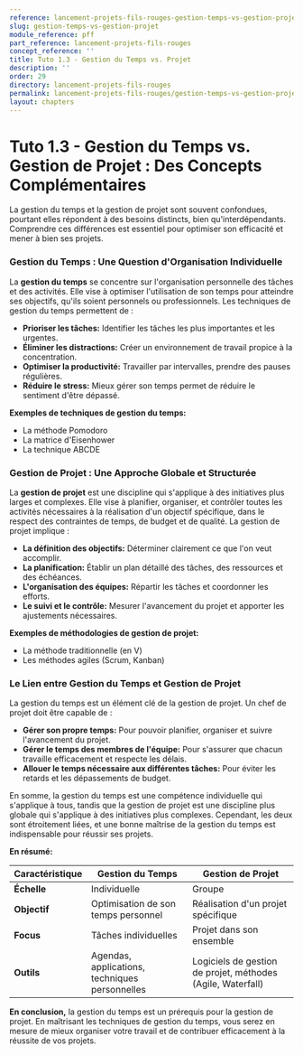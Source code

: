 ```yaml
---
reference: lancement-projets-fils-rouges-gestion-temps-vs-gestion-projet
slug: gestion-temps-vs-gestion-projet
module_reference: pff
part_reference: lancement-projets-fils-rouges
concept_reference: ''
title: Tuto 1.3 - Gestion du Temps vs. Projet
description: ''
order: 29
directory: lancement-projets-fils-rouges
permalink: lancement-projets-fils-rouges/gestion-temps-vs-gestion-projet
layout: chapters
---
```


# Tuto 1.3 - Gestion du Temps vs. Gestion de Projet : Des Concepts Complémentaires

La gestion du temps et la gestion de projet sont souvent confondues, pourtant elles répondent à des besoins distincts, bien qu'interdépendants. Comprendre ces différences est essentiel pour optimiser son efficacité et mener à bien ses projets.

### Gestion du Temps : Une Question d'Organisation Individuelle

La **gestion du temps** se concentre sur l'organisation personnelle des tâches et des activités. Elle vise à optimiser l'utilisation de son temps pour atteindre ses objectifs, qu'ils soient personnels ou professionnels. Les techniques de gestion du temps permettent de :

* **Prioriser les tâches:** Identifier les tâches les plus importantes et les urgentes.
* **Éliminer les distractions:** Créer un environnement de travail propice à la concentration.
* **Optimiser la productivité:** Travailler par intervalles, prendre des pauses régulières.
* **Réduire le stress:** Mieux gérer son temps permet de réduire le sentiment d'être dépassé.

**Exemples de techniques de gestion du temps:**
* La méthode Pomodoro
* La matrice d'Eisenhower
* La technique ABCDE

### Gestion de Projet : Une Approche Globale et Structurée

La **gestion de projet** est une discipline qui s'applique à des initiatives plus larges et complexes. Elle vise à planifier, organiser, et contrôler toutes les activités nécessaires à la réalisation d'un objectif spécifique, dans le respect des contraintes de temps, de budget et de qualité. La gestion de projet implique :

* **La définition des objectifs:** Déterminer clairement ce que l'on veut accomplir.
* **La planification:** Établir un plan détaillé des tâches, des ressources et des échéances.
* **L'organisation des équipes:** Répartir les tâches et coordonner les efforts.
* **Le suivi et le contrôle:** Mesurer l'avancement du projet et apporter les ajustements nécessaires.

**Exemples de méthodologies de gestion de projet:**
* La méthode traditionnelle (en V)
* Les méthodes agiles (Scrum, Kanban)

### Le Lien entre Gestion du Temps et Gestion de Projet

La gestion du temps est un élément clé de la gestion de projet. Un chef de projet doit être capable de :

* **Gérer son propre temps:** Pour pouvoir planifier, organiser et suivre l'avancement du projet.
* **Gérer le temps des membres de l'équipe:** Pour s'assurer que chacun travaille efficacement et respecte les délais.
* **Allouer le temps nécessaire aux différentes tâches:** Pour éviter les retards et les dépassements de budget.

En somme, la gestion du temps est une compétence individuelle qui s'applique à tous, tandis que la gestion de projet est une discipline plus globale qui s'applique à des initiatives plus complexes. Cependant, les deux sont étroitement liées, et une bonne maîtrise de la gestion du temps est indispensable pour réussir ses projets.

**En résumé:**

| Caractéristique | Gestion du Temps | Gestion de Projet |
|---|---|---|
| **Échelle** | Individuelle | Groupe |
| **Objectif** | Optimisation de son temps personnel | Réalisation d'un projet spécifique |
| **Focus** | Tâches individuelles | Projet dans son ensemble |
| **Outils** | Agendas, applications, techniques personnelles | Logiciels de gestion de projet, méthodes (Agile, Waterfall) |

**En conclusion,** la gestion du temps est un prérequis pour la gestion de projet. En maîtrisant les techniques de gestion du temps, vous serez en mesure de mieux organiser votre travail et de contribuer efficacement à la réussite de vos projets. 
